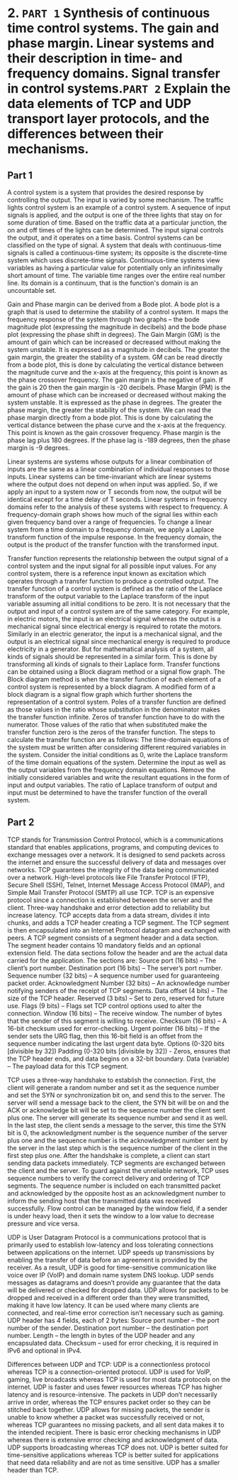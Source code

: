 # 2. `PART 1` Synthesis of continuous time control systems. The gain and phase margin. Linear systems and their description in time- and frequency domains. Signal transfer in control systems.`PART 2` Explain the data elements of TCP and UDP transport layer protocols, and the differences between their mechanisms.

## Part 1

A control system is a system that provides the desired response by controlling the output. The input is varied by some mechanism. The traffic lights control system is an example of a control system. A sequence of input signals is applied, and the output is one of the three lights that stay on for some duration of time. Based on the traffic data at a particular junction, the on and off times of the lights can be determined. The input signal controls the output, and it operates on a time basis. Control systems can be classified on the type of signal. A system that deals with continuous-time signals is called a continuous-time system; its opposite is the discrete-time system which uses discrete-time signals. Continuous-time systems view variables as having a particular value for potentially only an infinitesimally short amount of time. The variable time ranges over the entire real number line. Its domain is a continuum, that is the function's domain is an uncountable set.

Gain and Phase margin can be derived from a Bode plot. A bode plot is a graph that is used to determine the stability of a control system. It maps the frequency response of the system through two graphs – the bode magnitude plot (expressing the magnitude in decibels) and the bode phase plot (expressing the phase shift in degrees).
The Gain Margin (GM) is the amount of gain which can be increased or decreased without making the system unstable. It is expressed as a magnitude in decibels. The greater the gain margin, the greater the stability of a system. GM can be read directly from a bode plot, this is done by calculating the vertical distance between the magnitude curve and the x-axis at the frequency, this point is known as the phase crossover frequency. The gain margin is the negative of gain. If the gain is 20 then the gain margin is -20 decibels.
Phase Margin (PM) is the amount of phase which can be increased or decreased without making the system unstable. It is expressed as the phase in degrees. The greater the phase margin, the greater the stability of the system. We can read the phase margin directly from a bode plot. This is done by calculating the vertical distance between the phase curve and the x-axis at the frequency. This point is known as the gain crossover frequency. Phase margin is the phase lag plus 180 degrees. If the phase lag is -189 degrees, then the phase margin is -9 degrees.

Linear systems are systems whose outputs for a linear combination of inputs are the same as a linear combination of individual responses to those inputs. Linear systems can be time-invariant which are linear systems where the output does not depend on when input was applied. So, if we apply an input to a system now or T seconds from now, the output will be identical except for a time delay of T seconds. Linear systems in frequency domains refer to the analysis of these systems with respect to frequency. A frequency-domain graph shows how much of the signal lies within each given frequency band over a range of frequencies. To change a linear system from a time domain to a frequency domain, we apply a Laplace transform function of the impulse response. In the frequency domain, the output is the product of the transfer function with the transformed input.

Transfer function represents the relationship between the output signal of a control system and the input signal for all possible input values. For any control system, there is a reference input known as excitation which operates through a transfer function to produce a controlled output. The transfer function of a control system is defined as the ratio of the Laplace transform of the output variable to the Laplace transform of the input variable assuming all initial conditions to be zero. It is not necessary that the output and input of a control system are of the same category. For example, in electric motors, the input is an electrical signal whereas the output is a mechanical signal since electrical energy is required to rotate the motors. Similarly in an electric generator, the input is a mechanical signal, and the output is an electrical signal since mechanical energy is required to produce electricity in a generator. But for mathematical analysis of a system, all kinds of signals should be represented in a similar form. This is done by transforming all kinds of signals to their Laplace form. Transfer functions can be obtained using a Block diagram method or a signal flow graph. The Block diagram method is when the transfer function of each element of a control system is represented by a block diagram. A modified form of a block diagram is a signal flow graph which further shortens the representation of a control system. Poles of a transfer function are defined as those values in the ratio whose substitution in the denominator makes the transfer function infinite. Zeros of transfer function have to do with the numerator. Those values of the ratio that when substituted make the transfer function zero is the zeros of the transfer function. The steps to calculate the transfer function are as follows:
The time-domain equations of the system must be written after considering different required variables in the system.
Consider the initial conditions as 0, write the Laplace transform of the time domain equations of the system.
Determine the input as well as the output variables from the frequency domain equations.
Remove the initially considered variables and write the resultant equations in the form of input and output variables.
The ratio of Laplace transform of output and input must be determined to have the transfer function of the overall system.

## Part 2

TCP stands for Transmission Control Protocol, which is a communications standard that enables applications, programs, and computing devices to exchange messages over a network. It is designed to send packets across the internet and ensure the successful delivery of data and messages over networks. TCP guarantees the integrity of the data being communicated over a network. High-level protocols like File Transfer Protocol (FTP), Secure Shell (SSH), Telnet, Internet Message Access Protocol (IMAP), and Simple Mail Transfer Protocol (SMTP) all use TCP. TCP is an expensive protocol since a connection is established between the server and the client. Three-way handshake and error detection add to reliability but increase latency.
TCP accepts data from a data stream, divides it into chunks, and adds a TCP header creating a TCP segment. The TCP segment is then encapsulated into an Internet Protocol datagram and exchanged with peers. A TCP segment consists of a segment header and a data section. The segment header contains 10 mandatory fields and an optional extension field. The data sections follow the header and are the actual data carried for the application. The sections are:
Source port (16 bits) – The client’s port number.
Destination port (16 bits) – The server’s port number.
Sequence number (32 bits) – A sequence number used for guaranteeing packet order.
Acknowledgment Number (32 bits) – An acknowledge number notifying senders of the receipt of TCP segments.
Data offset (4 bits) – The size of the TCP header.
Reserved (3 bits) – Set to zero, reserved for future use.
Flags (9 bits) – Flags set TCP control options used to alter the connection.
Window (16 bits) – The receive window. The number of bytes that the sender of this segment is willing to receive.
Checksum (16 bits) – A 16-bit checksum used for error-checking.
Urgent pointer (16 bits) – If the sender sets the URG flag, then this 16-bit field is an offset from the sequence number indicating the last urgent data byte.
Options (0-320 bits [divisible by 32])
Padding (0-320 bits [divisible by 32]) - Zeros, ensures that the TCP header ends, and data begins on a 32-bit boundary.
Data (variable) – The payload data for this TCP segment.

TCP uses a three-way handshake to establish the connection. First, the client will generate a random number and set it as the sequence number and set the SYN or synchronization bit on, and send this to the server. The server will send a message back to the client, the SYN bit will be on and the ACK or acknowledge bit will be set to the sequence number the client sent plus one. The server will generate its sequence number and send it as well. In the last step, the client sends a message to the server, this time the SYN bit is 0, the acknowledgment number is the sequence number of the server plus one and the sequence number is the acknowledgment number sent by the server in the last step which is the sequence number of the client in the first step plus one. After the handshake is complete, a client can start sending data packets immediately. TCP segments are exchanged between the client and the server. To guard against the unreliable network, TCP uses sequence numbers to verify the correct delivery and ordering of TCP segments. The sequence number is included on each transmitted packet and acknowledged by the opposite host as an acknowledgment number to inform the sending host that the transmitted data was received successfully. Flow control can be managed by the window field, if a sender is under heavy load, then it sets the window to a low value to decrease pressure and vice versa.

UDP is User Datagram Protocol is a communications protocol that is primarily used to establish low-latency and loss tolerating connections between applications on the internet. UDP speeds up transmissions by enabling the transfer of data before an agreement is provided by the receiver. As a result, UDP is good for time-sensitive communication like voice over IP (VoIP) and domain name system DNS lookup. UDP sends messages as datagrams and doesn’t provide any guarantee that the data will be delivered or checked for dropped data. UDP allows for packets to be dropped and received in a different order than they were transmitted, making it have low latency. It can be used where many clients are connected, and real-time error correction isn’t necessary such as gaming.
UDP header has 4 fields, each of 2 bytes:
Source port number – the port number of the sender.
Destination port number – the destination port number.
Length – the length in bytes of the UDP header and any encapsulated data.
Checksum – used for error checking, it is required in IPv6 and optional in IPv4.

Differences between UDP and TCP:
UDP is a connectionless protocol whereas TCP is a connection-oriented protocol.
UDP is used for VoIP, gaming, live broadcasts whereas TCP is used for most data protocols on the internet.
UDP is faster and uses fewer resources whereas TCP has higher latency and is resource-intensive.
The packets in UDP don’t necessarily arrive in order, whereas the TCP ensures packet order so they can be stitched back together.
UDP allows for missing packets, the sender is unable to know whether a packet was successfully received or not, whereas TCP guarantees no missing packets, and all sent data makes it to the intended recipient.
There is basic error checking mechanisms in UDP whereas there is extensive error checking and acknowledgment of data.
UDP supports broadcasting whereas TCP does not.
UDP is better suited for time-sensitive applications whereas TCP is better suited for applications that need data reliability and are not as time sensitive.
UDP has a smaller header than TCP.
